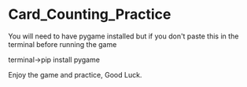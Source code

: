 # Card_Counting_Practice
You will need to have pygame installed but if you don't paste this in the terminal before running the game

terminal->pip install pygame

Enjoy the game and practice, Good Luck.

